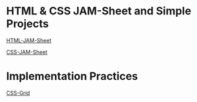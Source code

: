 # HTML & CSS JAM-Sheet and Simple Projects

[HTML-JAM-Sheet](html.md)

[CSS-JAM-Sheet](css.md)

# Implementation Practices

[CSS-Grid](https://github.com/maskmanlucifer/CSS-Grid)


